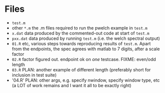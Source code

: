 # Files

* `test.m`
* other `*.m` the .m files required to run the pwelch example in `test.m`
* `x.dat` data produced by the commented-out code at start of `test.m`
* `pxx.dat` data produced by running `test.m` (i.e. the welch spectral output)
* `01.R` etc, various steps towards reproducing results of `test.m`. Apart from
  the endpoints, the spec agrees with matlab to 7 digits, after a scale factor
* `02.R` factor figured out. endpoint ok on *one* testcase. FIXME: even/odd length
* `03.R` PLAN: another example of different length (preferably short for
  inclusion in test suite)
* '04.R' PLAN: other args, e.g. specify nwindow, specify window type, etc (a
  LOT of work remains and I want it all to be exactly right)

